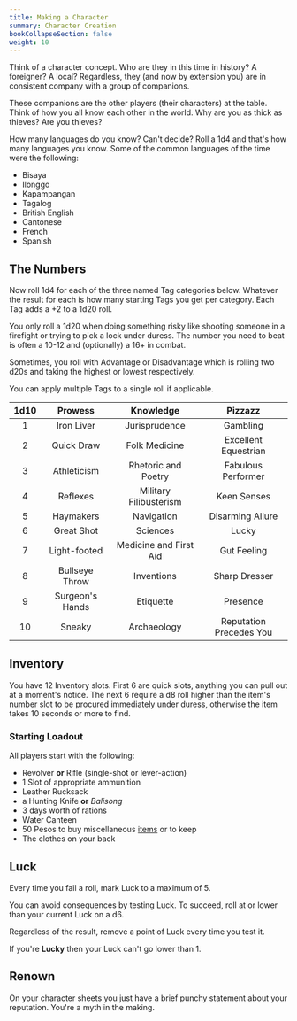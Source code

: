 ```yaml
---
title: Making a Character
summary: Character Creation
bookCollapseSection: false
weight: 10
---
```


Think of a character concept. Who are they in this time in history? A foreigner? A local? Regardless, they (and now by extension you) are in consistent company with a group of companions.

These companions are the other players (their characters) at the table. Think of how you all know each other in the world. Why are you as thick as thieves? Are you thieves?

How many languages do you know? Can't decide? Roll a 1d4 and that's how many languages you know. Some of the common languages of the time were the following:

- Bisaya
- Ilonggo
- Kapampangan
- Tagalog
- British English
- Cantonese
- French
- Spanish

## The Numbers

Now roll 1d4 for each of the three named Tag categories below. Whatever the result for each is how many starting Tags you get per category. Each Tag adds a +2 to a 1d20 roll.

You only roll a 1d20 when doing something risky like shooting someone in a firefight or trying to pick a lock under duress. The number you need to beat is often a 10-12 and (optionally) a 16+ in combat.

Sometimes, you roll with Advantage or Disadvantage which is rolling two d20s and taking the highest or lowest respectively.

You can apply multiple Tags to a single roll if applicable.

| 1d10 |     Prowess     |       Knowledge        |         Pizzazz         |
|:----:|:---------------:|:----------------------:|:-----------------------:|
|  1   |   Iron Liver    |     Jurisprudence      |        Gambling         |
|  2   |   Quick Draw    |     Folk Medicine      |  Excellent Equestrian   |
|  3   |   Athleticism   |  Rhetoric and Poetry   |   Fabulous Performer    |
|  4   |    Reflexes     | Military Filibusterism |       Keen Senses       |
|  5   |    Haymakers    |       Navigation       |    Disarming Allure     |
|  6   |   Great Shot    |        Sciences        |          Lucky          |
|  7   |  Light-footed   | Medicine and First Aid |       Gut Feeling       |
|  8   | Bullseye Throw  |       Inventions       |      Sharp Dresser      |
|  9   | Surgeon's Hands |       Etiquette        |        Presence         |
|  10  |     Sneaky      |      Archaeology       | Reputation Precedes You |

## Inventory

You have 12 Inventory slots. First 6 are quick slots, anything you can pull out at a moment's notice. The next 6 require a d8 roll higher than the item's number slot to be procured immediately under duress, otherwise the item takes 10 seconds or more to find.

### Starting Loadout

All players start with the following:

- Revolver **or** Rifle (single-shot or lever-action)
- 1 Slot of appropriate ammunition
- Leather Rucksack
- a Hunting Knife **or** *Balisong*
- 3 days worth of rations
- Water Canteen
- 50 Pesos to buy miscellaneous [items](/content/games/Wanton%20Pinoy%20Spaghetti/gear.md) or to keep
- The clothes on your back

## Luck

Every time you fail a roll, mark Luck to a maximum of 5.

You can avoid consequences by testing Luck. To succeed, roll at or lower than your current Luck on a d6.

Regardless of the result, remove a point of Luck every time you test it.

If you're **Lucky** then your Luck can't go lower than 1.

## Renown

On your character sheets you just have a brief punchy statement about your reputation. You're a myth in the making.
